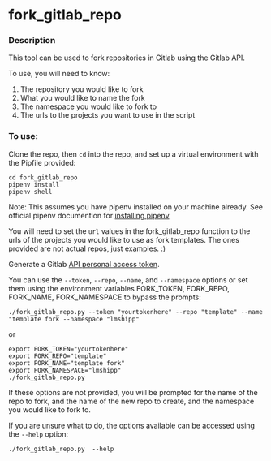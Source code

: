 # fork_gitlab_repo

### Description
This tool can be used to fork repositories in Gitlab using the Gitlab API. 

To use, you will need to know:
1. The repository you would like to fork
2. What you would like to name the fork
3. The namespace you would like to fork to
4. The urls to the projects you want to use in the script

### To use:

Clone the repo, then `cd` into the repo, and set up a virtual environment with the Pipfile provided:
```
cd fork_gitlab_repo
pipenv install
pipenv shell
```

Note: This assumes you have pipenv installed on your machine already. See official pipenv documention for [installing pipenv](https://pipenv.pypa.io/en/latest/install/#installing-pipenv)

You will need to set the `url` values in the fork_gitlab_repo function to the urls of the projects you would like to use as fork templates. The ones provided are not actual repos, just examples. :)

Generate a Gitlab [API personal access token](https://docs.gitlab.com/ee/user/profile/personal_access_tokens.html).

You can use the `--token`, `--repo`, `--name`, and `--namespace` options or set them using the environment variables FORK_TOKEN, FORK_REPO, FORK_NAME, FORK_NAMESPACE to bypass the prompts:

```
./fork_gitlab_repo.py --token "yourtokenhere" --repo "template" --name "template fork --namespace "lmshipp" 
```
or

```
export FORK_TOKEN="yourtokenhere"
export FORK_REPO="template"
export FORK_NAME="template fork"
export FORK_NAMESPACE="lmshipp"
./fork_gitlab_repo.py
```

If these options are not provided, you will be prompted for the name of the repo to fork, and the name of the new repo to create, and the namespace you would like to fork to.

If you are unsure what to do, the options available can be accessed using the `--help` option:

```
./fork_gitlab_repo.py  --help
```

